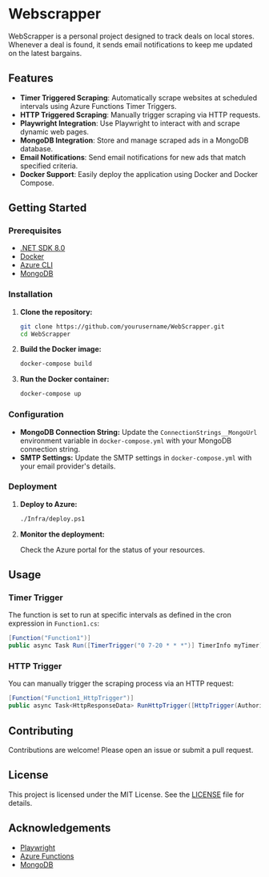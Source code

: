 # Webscrapper

WebScrapper is a personal project designed to track deals on local stores. Whenever a deal is found, it sends email notifications to keep me updated on the latest bargains.

## Features

- **Timer Triggered Scraping**: Automatically scrape websites at scheduled intervals using Azure Functions Timer Triggers.
- **HTTP Triggered Scraping**: Manually trigger scraping via HTTP requests.
- **Playwright Integration**: Use Playwright to interact with and scrape dynamic web pages.
- **MongoDB Integration**: Store and manage scraped ads in a MongoDB database.
- **Email Notifications**: Send email notifications for new ads that match specified criteria.
- **Docker Support**: Easily deploy the application using Docker and Docker Compose.


## Getting Started

### Prerequisites

- [.NET SDK 8.0](https://dotnet.microsoft.com/download/dotnet/8.0)
- [Docker](https://www.docker.com/get-started)
- [Azure CLI](https://docs.microsoft.com/en-us/cli/azure/install-azure-cli)
- [MongoDB](https://www.mongodb.com/)

### Installation

1. **Clone the repository:**

    ```sh
    git clone https://github.com/yourusername/WebScrapper.git
    cd WebScrapper
    ```

2. **Build the Docker image:**

    ```sh
    docker-compose build
    ```

3. **Run the Docker container:**

    ```sh
    docker-compose up
    ```

### Configuration

- **MongoDB Connection String:** Update the `ConnectionStrings__MongoUrl` environment variable in `docker-compose.yml` with your MongoDB connection string.
- **SMTP Settings:** Update the SMTP settings in `docker-compose.yml` with your email provider's details.

### Deployment

1. **Deploy to Azure:**

    ```sh
    ./Infra/deploy.ps1
    ```

2. **Monitor the deployment:**

    Check the Azure portal for the status of your resources.

## Usage

### Timer Trigger

The function is set to run at specific intervals as defined in the cron expression in `Function1.cs`:

```cs
[Function("Function1")]
public async Task Run([TimerTrigger("0 7-20 * * *")] TimerInfo myTimer)
```

### HTTP Trigger
You can manually trigger the scraping process via an HTTP request:
```cs
[Function("Function1_HttpTrigger")]
public async Task<HttpResponseData> RunHttpTrigger([HttpTrigger(AuthorizationLevel.Anonymous, "get", "post")] HttpRequestData req)
```

## Contributing

Contributions are welcome! Please open an issue or submit a pull request.

## License

This project is licensed under the MIT License. See the [LICENSE](LICENSE) file for details.

## Acknowledgements

- [Playwright](https://playwright.dev/)
- [Azure Functions](https://docs.microsoft.com/en-us/azure/azure-functions/)
- [MongoDB](https://www.mongodb.com/)
